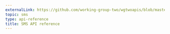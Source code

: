 ```yaml
---
externalLink: https://github.com/working-group-two/wgtwoapis/blob/master/wgtwo/messaging/messagecore.proto
topic: sms
type: api-reference
title: SMS API reference
---
```


<GithubCode :to="$frontmatter.externalLink" :title="$frontmatter.title" />
